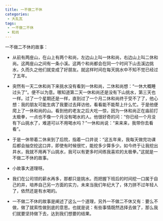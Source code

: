 ```yaml
---
title: 一不做二不休
categories:
 - 大乱瓦
tags: 
 - 一不做二不休
 - 和尚
---
```


一不做二不休的故事：

* 从前有两座山，在山上有两个和尚，左边山上叫一休和尚，右边山上叫二休和尚。这两座山之间有一条小溪。这两个和尚都会在同一个时间下山去溪边挑水，久而久之他们就变成了好朋友。就这样时间在每天挑水中不知不觉已经过了五年。

* 突然有一天二休和尚下来挑水没有看到一休和尚，二休和尚想：“一休大概睡过头了”。便不以为意。哪知道第二天一休和尚还是没有下山挑水，第三天也一样。过了一个星期还是一样，直到过了一个月二休和尚终于受不了了，他心想：我的朋友可能生病了我要过去拜访他，看看能不能帮上什么忙。于是他便爬上了一休和尚的山。看到他的老友之后大吃一惊，因为一休和尚正在庙前打太极拳，一点也不像一个月没有喝水的人。他很好奇的问：“你已经一个月没有下山挑水了，难道可以不用喝水吗？”一休和尚说：“来来来，我带你去看看”。

* 于是一休带着二休来到了后院，指着一口井说：“这五年来，我每天做完功课后都会抽空挖这口井，即使有时候很忙，能挖多少算多少。如今终于让我挖出井水，我就不用再下山挑水，我可以有更多时间练我喜欢的太极拳。”这就是一不做二不休的故事。

* 小故事大道理呀。

* 我们在公司领的薪水再多，那都只是挑水。而把握下班后的时间挖一口属于自己的井，培养自己另一方面的实力，未来当我们年纪大了，体力拼不过年轻人了，依然还是有水喝的。

* 一不做二不休的故事是阐述了这么一个道理，另外一不做二不休又有：要么不做，做了就索性做到底的意思。也就是说：有些事情既然选择去做了，那么我们就要坚持做下去，达到我们想要的结果。